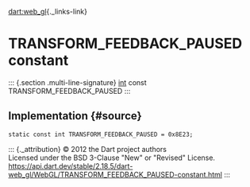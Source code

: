 [dart:web\_gl](../../dart-web_gl/dart-web_gl-library){._links-link}

TRANSFORM\_FEEDBACK\_PAUSED constant
====================================

::: {.section .multi-line-signature}
[int](../../dart-core/int-class) const TRANSFORM\_FEEDBACK\_PAUSED
:::

Implementation {#source}
--------------

``` {.language-dart data-language="dart"}
static const int TRANSFORM_FEEDBACK_PAUSED = 0x8E23;
```

::: {._attribution}
© 2012 the Dart project authors\
Licensed under the BSD 3-Clause \"New\" or \"Revised\" License.\
<https://api.dart.dev/stable/2.18.5/dart-web_gl/WebGL/TRANSFORM_FEEDBACK_PAUSED-constant.html>
:::
